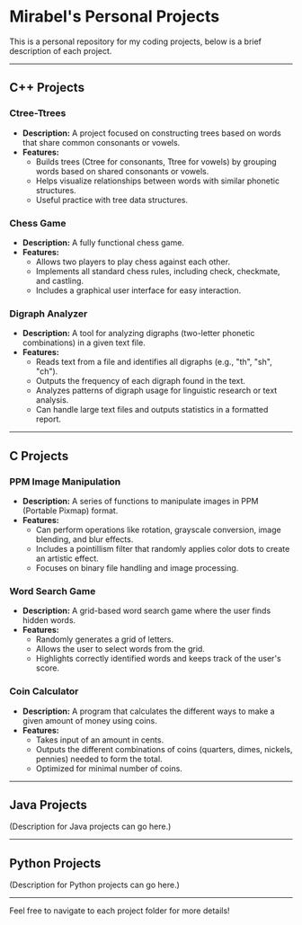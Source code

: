 # Mirabel's Personal Projects

This is a personal repository for my coding projects, below is a brief description of each project.

---
## C++ Projects

### Ctree-Ttrees
- **Description:** A project focused on constructing trees based on words that share common consonants or vowels.
- **Features:**
  - Builds trees (Ctree for consonants, Ttree for vowels) by grouping words based on shared consonants or vowels.
  - Helps visualize relationships between words with similar phonetic structures.
  - Useful practice with tree data structures.
    
### Chess Game
- **Description:** A fully functional chess game.
- **Features:**
  - Allows two players to play chess against each other.
  - Implements all standard chess rules, including check, checkmate, and castling.
  - Includes a graphical user interface for easy interaction.
    
### Digraph Analyzer
- **Description:** A tool for analyzing digraphs (two-letter phonetic combinations) in a given text file.
- **Features:**
  - Reads text from a file and identifies all digraphs (e.g., "th", "sh", "ch").
  - Outputs the frequency of each digraph found in the text.
  - Analyzes patterns of digraph usage for linguistic research or text analysis.
  - Can handle large text files and outputs statistics in a formatted report.

---
## C Projects

### PPM Image Manipulation
- **Description:** A series of functions to manipulate images in PPM (Portable Pixmap) format.
- **Features:**
  - Can perform operations like rotation, grayscale conversion, image blending, and blur effects.
  - Includes a pointillism filter that randomly applies color dots to create an artistic effect.
  - Focuses on binary file handling and image processing.
    
### Word Search Game
- **Description:** A grid-based word search game where the user finds hidden words.
- **Features:**
  - Randomly generates a grid of letters.
  - Allows the user to select words from the grid.
  - Highlights correctly identified words and keeps track of the user's score.
    
### Coin Calculator
- **Description:** A program that calculates the different ways to make a given amount of money using coins.
- **Features:**
  - Takes input of an amount in cents.
  - Outputs the different combinations of coins (quarters, dimes, nickels, pennies) needed to form the total.
  - Optimized for minimal number of coins.
---

## Java Projects

(Description for Java projects can go here.)

---

## Python Projects

(Description for Python projects can go here.)

---

Feel free to navigate to each project folder for more details!
